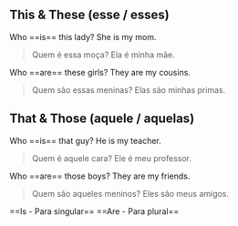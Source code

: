 ## This & These (esse / esses)
Who ==is== this lady?
She is my mom.

> Quem é essa moça?
> Ela é minha mãe.

Who ==are== these girls?
They are my cousins.

> Quem são essas meninas?
> Elas são minhas primas.

## That & Those (aquele / aquelas)
Who ==is== that guy?
He is my teacher.

> Quem é aquele cara?
> Ele é meu professor.

Who ==are== those boys?
They are my friends.

> Quem são aqueles meninos?
> Eles são meus amigos.


==Is - Para singular==
==Are - Para plural==
